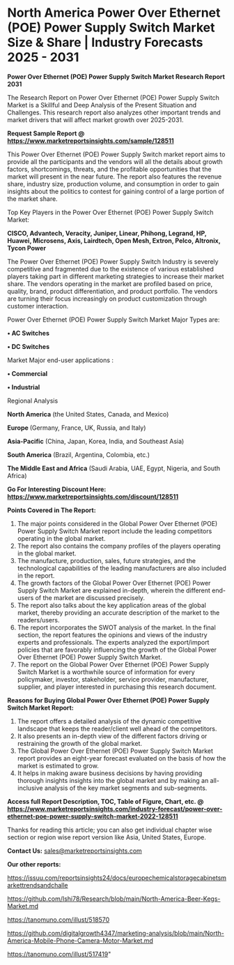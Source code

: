 # North America Power Over Ethernet (POE) Power Supply Switch Market Size & Share | Industry Forecasts 2025 - 2031

<strong>Power Over Ethernet (POE) Power Supply Switch Market Research Report 2031</strong>

The Research Report on Power Over Ethernet (POE) Power Supply Switch Market is a Skillful and Deep Analysis of the Present Situation and Challenges. This research report also analyzes other important trends and market drivers that will affect market growth over 2025-2031.

<strong>Request Sample Report @ <a href=https://www.marketreportsinsights.com/sample/128511>https://www.marketreportsinsights.com/sample/128511</a></strong>

This Power Over Ethernet (POE) Power Supply Switch market report aims to provide all the participants and the vendors will all the details about growth factors, shortcomings, threats, and the profitable opportunities that the market will present in the near future. The report also features the revenue share, industry size, production volume, and consumption in order to gain insights about the politics to contest for gaining control of a large portion of the market share.

Top Key Players in the Power Over Ethernet (POE) Power Supply Switch Market:

<strong>CISCO, Advantech, Veracity, Juniper, Linear, Phihong, Legrand, HP, Huawei, Microsens, Axis, Lairdtech, Open Mesh, Extron, Pelco, Altronix, Tycon Power</strong>

The Power Over Ethernet (POE) Power Supply Switch Industry is severely competitive and fragmented due to the existence of various established players taking part in different marketing strategies to increase their market share. The vendors operating in the market are profiled based on price, quality, brand, product differentiation, and product portfolio. The vendors are turning their focus increasingly on product customization through customer interaction.

Power Over Ethernet (POE) Power Supply Switch Market Major Types are:

<strong>• AC Switches

• DC Switches</strong>

Market Major end-user applications :

<strong>• Commercial

• Industrial</strong>

Regional Analysis

</u><strong><b>North America</b></strong> (the United States, Canada, and Mexico)

<strong><b>Europe </b></strong>(Germany, France, UK, Russia, and Italy)

<strong><b>Asia-Pacific</b></strong> (China, Japan, Korea, India, and Southeast Asia)

<strong><b>South America</b></strong> (Brazil, Argentina, Colombia, etc.)

<strong><b>The Middle East and Africa</b></strong> (Saudi Arabia, UAE, Egypt, Nigeria, and South Africa)

<strong>Go For Interesting Discount Here: <a href=https://www.marketreportsinsights.com/discount/128511>https://www.marketreportsinsights.com/discount/128511</a></strong>

<strong>Points Covered in The Report:</strong>
<ol>
  <li>The major points considered in the Global Power Over Ethernet (POE) Power Supply Switch Market report include the leading competitors operating in the global market.</li>
  <li>The report also contains the company profiles of the players operating in the global market.</li>
  <li>The manufacture, production, sales, future strategies, and the technological capabilities of the leading manufacturers are also included in the report.</li>
  <li>The growth factors of the Global Power Over Ethernet (POE) Power Supply Switch Market are explained in-depth, wherein the different end-users of the market are discussed precisely.</li>
  <li>The report also talks about the key application areas of the global market, thereby providing an accurate description of the market to the readers/users.</li>
  <li>The report incorporates the SWOT analysis of the market. In the final section, the report features the opinions and views of the industry experts and professionals. The experts analyzed the export/import policies that are favorably influencing the growth of the Global Power Over Ethernet (POE) Power Supply Switch Market.</li>
  <li>The report on the Global Power Over Ethernet (POE) Power Supply Switch Market is a worthwhile source of information for every policymaker, investor, stakeholder, service provider, manufacturer, supplier, and player interested in purchasing this research document.</li>
</ol>
<strong>Reasons for Buying Global Power Over Ethernet (POE) Power Supply Switch Market Report:</strong>

<ol>
  <li>The report offers a detailed analysis of the dynamic competitive landscape that keeps the reader/client well ahead of the competitors.</li>
  <li>It also presents an in-depth view of the different factors driving or restraining the growth of the global market.</li>
  <li>The Global Power Over Ethernet (POE) Power Supply Switch Market report provides an eight-year forecast evaluated on the basis of how the market is estimated to grow.</li>
  <li>It helps in making aware business decisions by having providing thorough insights insights into the global market and by making an all-inclusive analysis of the key market segments and sub-segments.</li>
</ol>
<strong>Access full Report Description, TOC, Table of Figure, Chart, etc. @ <a href=https://www.marketreportsinsights.com/industry-forecast/power-over-ethernet-poe-power-supply-switch-market-2022-128511>https://www.marketreportsinsights.com/industry-forecast/power-over-ethernet-poe-power-supply-switch-market-2022-128511</a></strong>


Thanks for reading this article; you can also get individual chapter wise section or region wise report version like Asia, United States, Europe.

<strong>Contact Us:</strong>
sales@marketreportsinsights.com

<strong>Our other reports:</strong>

<a href=https://issuu.com/reportsinsights24/docs/europechemicalstoragecabinetsmarkettrendsandchalle>https://issuu.com/reportsinsights24/docs/europechemicalstoragecabinetsmarkettrendsandchalle</a>

<a href=https://github.com/Ishi78/Research/blob/main/North-America-Beer-Kegs-Market.md>https://github.com/Ishi78/Research/blob/main/North-America-Beer-Kegs-Market.md</a>

<a href=https://tanomuno.com/illust/518570>https://tanomuno.com/illust/518570</a>

<a href=https://github.com/digitalgrowth4347/marketing-analysis/blob/main/North-America-Mobile-Phone-Camera-Motor-Market.md>https://github.com/digitalgrowth4347/marketing-analysis/blob/main/North-America-Mobile-Phone-Camera-Motor-Market.md</a>

<a href=https://tanomuno.com/illust/517419>https://tanomuno.com/illust/517419</a>"
